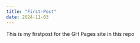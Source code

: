 ```yaml
---
title: "First-Post"
date: 2024-11-03
---
```

This is my firstpost for the GH Pages site in this repo
